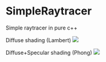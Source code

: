 # SimpleRaytracer


Simple raytracer in pure c++

Diffuse shading (Lambert)
![](img/Diffuse.png)

Diffuse+Specular shading (Phong)
![](img/Diffuse+Specular.png)